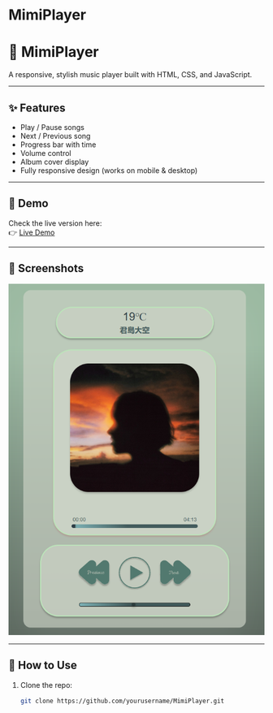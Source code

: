 # MimiPlayer

# 🎵 MimiPlayer

A responsive, stylish music player built with HTML, CSS, and JavaScript.

---

## ✨ Features
- Play / Pause songs
- Next / Previous song
- Progress bar with time
- Volume control
- Album cover display
- Fully responsive design (works on mobile & desktop)

---

## 🚀 Demo
Check the live version here:  
👉 [Live Demo](https://py-cxcer.github.io/MimiPlayer/)

---

## 📸 Screenshots
![](./assets/MimiPlayer.png)

---

## 📂 How to Use
1. Clone the repo:
   ```bash
   git clone https://github.com/yourusername/MimiPlayer.git
